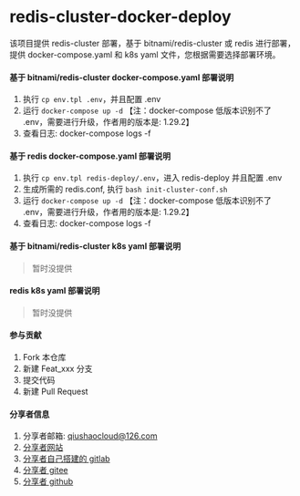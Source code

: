 # redis-cluster-docker-deploy
该项目提供 redis-cluster 部署，基于 bitnami/redis-cluster 或 redis 进行部署，提供 docker-compose.yaml 和 k8s yaml 文件，您根据需要选择部署环境。


#### 基于 bitnami/redis-cluster docker-compose.yaml 部署说明

1.  执行 `cp env.tpl .env`，并且配置 .env
2.  运行 `docker-compose up -d` 【注：docker-compose 低版本识别不了 .env，需要进行升级，作者用的版本是: 1.29.2】
3.  查看日志: docker-compose logs -f


#### 基于 redis docker-compose.yaml 部署说明

1.  执行 `cp env.tpl redis-deploy/.env`，进入 redis-deploy 并且配置 .env
2.  生成所需的 redis.conf, 执行 `bash init-cluster-conf.sh`
3.  运行 `docker-compose up -d` 【注：docker-compose 低版本识别不了 .env，需要进行升级，作者用的版本是: 1.29.2】
4.  查看日志: docker-compose logs -f


#### 基于 bitnami/redis-cluster k8s yaml 部署说明
> 暂时没提供


#### redis k8s yaml 部署说明
> 暂时没提供


#### 参与贡献

1.  Fork 本仓库
2.  新建 Feat_xxx 分支
3.  提交代码
4.  新建 Pull Request


#### 分享者信息

1. 分享者邮箱: qiushaocloud@126.com
2. [分享者网站](https://www.qiushaocloud.top)
3. [分享者自己搭建的 gitlab](https://gitlab.qiushaocloud.top/qiushaocloud) 
3. [分享者 gitee](https://gitee.com/qiushaocloud/dashboard/projects) 
3. [分享者 github](https://github.com/qiushaocloud?tab=repositories) 